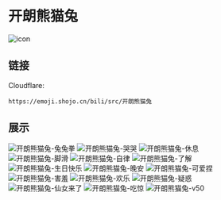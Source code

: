 # 开朗熊猫兔
![icon](https://emoji.shojo.cn/bili/src/开朗熊猫兔/icon.png)
## 链接
Cloudflare:
```
https://emoji.shojo.cn/bili/src/开朗熊猫兔
```
## 展示
![开朗熊猫兔-兔兔拳](https://emoji.shojo.cn/bili/src/开朗熊猫兔/开朗熊猫兔-兔兔拳.png)
![开朗熊猫兔-哭哭](https://emoji.shojo.cn/bili/src/开朗熊猫兔/开朗熊猫兔-哭哭.png)
![开朗熊猫兔-休息](https://emoji.shojo.cn/bili/src/开朗熊猫兔/开朗熊猫兔-休息.png)
![开朗熊猫兔-脚滑](https://emoji.shojo.cn/bili/src/开朗熊猫兔/开朗熊猫兔-脚滑.png)
![开朗熊猫兔-自律](https://emoji.shojo.cn/bili/src/开朗熊猫兔/开朗熊猫兔-自律.png)
![开朗熊猫兔-了解](https://emoji.shojo.cn/bili/src/开朗熊猫兔/开朗熊猫兔-了解.png)
![开朗熊猫兔-生日快乐](https://emoji.shojo.cn/bili/src/开朗熊猫兔/开朗熊猫兔-生日快乐.png)
![开朗熊猫兔-晚安](https://emoji.shojo.cn/bili/src/开朗熊猫兔/开朗熊猫兔-晚安.png)
![开朗熊猫兔-可爱捏](https://emoji.shojo.cn/bili/src/开朗熊猫兔/开朗熊猫兔-可爱捏.png)
![开朗熊猫兔-害羞](https://emoji.shojo.cn/bili/src/开朗熊猫兔/开朗熊猫兔-害羞.png)
![开朗熊猫兔-欢乐](https://emoji.shojo.cn/bili/src/开朗熊猫兔/开朗熊猫兔-欢乐.png)
![开朗熊猫兔-疑惑](https://emoji.shojo.cn/bili/src/开朗熊猫兔/开朗熊猫兔-疑惑.png)
![开朗熊猫兔-仙女来了](https://emoji.shojo.cn/bili/src/开朗熊猫兔/开朗熊猫兔-仙女来了.png)
![开朗熊猫兔-吃惊](https://emoji.shojo.cn/bili/src/开朗熊猫兔/开朗熊猫兔-吃惊.png)
![开朗熊猫兔-v50](https://emoji.shojo.cn/bili/src/开朗熊猫兔/开朗熊猫兔-v50.png)
